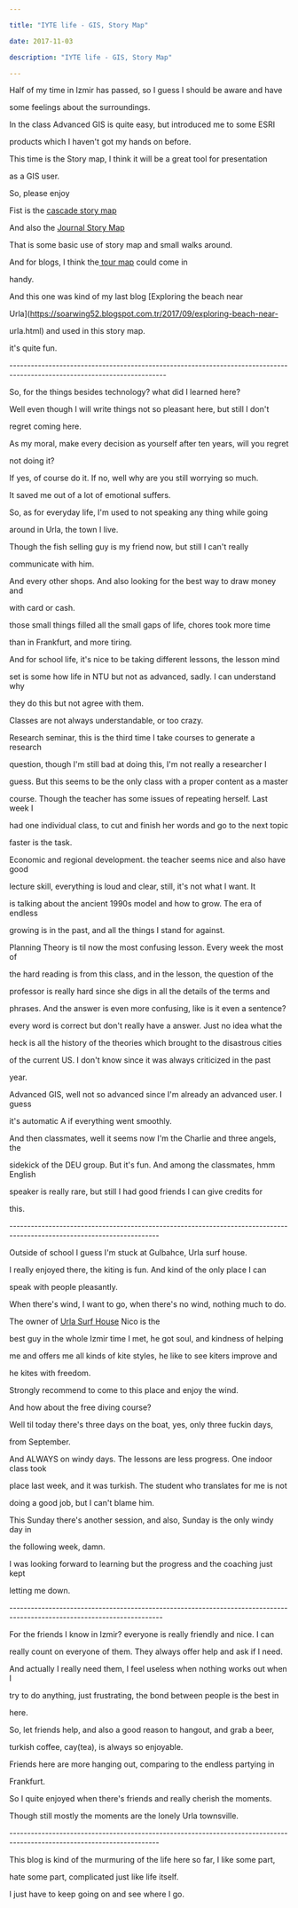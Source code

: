 ```yaml
---

title: "IYTE life - GIS, Story Map"

date: 2017-11-03

description: "IYTE life - GIS, Story Map"

---
```




Half of my time in Izmir has passed, so I guess I should be aware and have

some feelings about the surroundings.  

  

In the class Advanced GIS is quite easy, but introduced me to some ESRI

products which I haven't got my hands on before.  

  

This time is the Story map, I think it will be a great tool for presentation

as a GIS user.  

  

So, please enjoy  

  

Fist is the [cascade story map](http://arcg.is/2gYe249)  

  

And also the [Journal Story Map](http://arcg.is/2h160aE)  

  

  

That is some basic use of story map and small walks around.  

  

And for blogs, I think the[ tour map](http://arcg.is/2h0H5Eo) could come in

handy.  

  

  

And this one was kind of my last blog [Exploring the beach near

Urla](https://soarwing52.blogspot.com.tr/2017/09/exploring-beach-near-

urla.html) and used in this story map.  

  

it's quite fun.  

  

\--------------------------------------------------------------------------------------------------------------------------  

So, for the things besides technology? what did I learned here?  

  

Well even though I will write things not so pleasant here, but still I don't

regret coming here.  

  

As my moral, make every decision as yourself after ten years, will you regret

not doing it?  

  

If yes, of course do it. If no, well why are you still worrying so much.  

  

It saved me out of a lot of emotional suffers.  

  

So, as for everyday life, I'm used to not speaking any thing while going

around in Urla, the town I live.  

  

Though the fish selling guy is my friend now, but still I can't really

communicate with him.  

  

And every other shops. And also looking for the best way to draw money and

with card or cash.  

  

those small things filled all the small gaps of life, chores took more time

than in Frankfurt, and more tiring.  

  

And for school life, it's nice to be taking different lessons, the lesson mind

set is some how life in NTU but not as advanced, sadly. I can understand why

they do this but not agree with them.  

Classes are not always understandable, or too crazy.  

  

Research seminar, this is the third time I take courses to generate a research

question, though I'm still bad at doing this, I'm not really a researcher I

guess. But this seems to be the only class with a proper content as a master

course. Though the teacher has some issues of repeating herself. Last week I

had one individual class, to cut and finish her words and go to the next topic

faster is the task.  

  

Economic and regional development. the teacher seems nice and also have good

lecture skill, everything is loud and clear, still, it's not what I want. It

is talking about the ancient 1990s model and how to grow. The era of endless

growing is in the past, and all the things I stand for against.  

  

Planning Theory is til now the most confusing lesson. Every week the most of

the hard reading is from this class, and in the lesson, the question of the

professor is really hard since she digs in all the details of the terms and

phrases. And the answer is even more confusing, like is it even a sentence?

every word is correct but don't really have a answer. Just no idea what the

heck is all the history of the theories which brought to the disastrous cities

of the current US. I don't know since it was always criticized in the past

year.  

  

Advanced GIS, well not so advanced since I'm already an advanced user. I guess

it's automatic A if everything went smoothly.  

  

And then classmates, well it seems now I'm the Charlie and three angels, the

sidekick of the DEU group. But it's fun. And among the classmates, hmm English

speaker is really rare, but still I had good friends I can give credits for

this.  

\------------------------------------------------------------------------------------------------------------------------  

  

Outside of school I guess I'm stuck at Gulbahce, Urla surf house.  

  

I really enjoyed there, the kiting is fun. And kind of the only place I can

speak with people pleasantly.  

  

When there's wind, I want to go, when there's no wind, nothing much to do.  

  

The owner of [Urla Surf House](https://www.urlasurfhouse.com/) Nico is the

best guy in the whole Izmir time I met, he got soul, and kindness of helping

me and offers me all kinds of kite styles, he like to see kiters improve and

he kites with freedom.  

  

Strongly recommend to come to this place and enjoy the wind.  

  

And how about the free diving course?  

  

Well til today there's three days on the boat, yes, only three fuckin days,

from September.  

  

And ALWAYS on windy days. The lessons are less progress. One indoor class took

place last week, and it was turkish. The student who translates for me is not

doing a good job, but I can't blame him.  

This Sunday there's another session, and also, Sunday is the only windy day in

the following week, damn.  

I was looking forward to learning but the progress and the coaching just kept

letting me down.  

\-------------------------------------------------------------------------------------------------------------------------  

For the friends I know in Izmir? everyone is really friendly and nice. I can

really count on everyone of them. They always offer help and ask if I need.

And actually I really need them, I feel useless when nothing works out when I

try to do anything, just frustrating, the bond between people is the best in

here.  

So, let friends help, and also a good reason to hangout, and grab a beer,

turkish coffee, cay(tea), is always so enjoyable.  

Friends here are more hanging out, comparing to the endless partying in

Frankfurt.  

So I quite enjoyed when there's friends and really cherish the moments.  

Though still mostly the moments are the lonely Urla townsville.  

\------------------------------------------------------------------------------------------------------------------------  

  

This blog is kind of the murmuring of the life here so far, I like some part,

hate some part, complicated just like life itself.  

  

I just have to keep going on and see where I go.  

  

  

  

  



